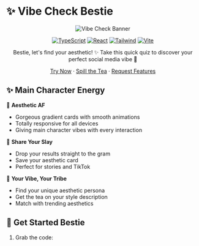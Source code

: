 # ✨ Vibe Check Bestie

<div align="center">

![Vibe Check Banner](https://images.unsplash.com/photo-1515378791036-0648a3ef77b2?ixlib=rb-1.2.1&auto=format&fit=crop&w=1350&q=80)

[![TypeScript](https://img.shields.io/badge/TypeScript-007ACC?style=for-the-badge&logo=typescript&logoColor=white)](https://www.typescriptlang.org/)
[![React](https://img.shields.io/badge/React-20232A?style=for-the-badge&logo=react&logoColor=61DAFB)](https://reactjs.org/)
[![Tailwind](https://img.shields.io/badge/Tailwind_CSS-38B2AC?style=for-the-badge&logo=tailwind-css&logoColor=white)](https://tailwindcss.com/)
[![Vite](https://img.shields.io/badge/Vite-646CFF?style=for-the-badge&logo=vite&logoColor=white)](https://vitejs.dev/)

Bestie, let's find your aesthetic! ✨ Take this quick quiz to discover your perfect social media vibe 💅

[Try Now](your-demo-link) · [Spill the Tea](issues-link) · [Request Features](issues-link)

</div>

## ✨ Main Character Energy

🎨 **Aesthetic AF**
- Gorgeous gradient cards with smooth animations
- Totally responsive for all devices
- Giving main character vibes with every interaction

📱 **Share Your Slay**
- Drop your results straight to the gram
- Save your aesthetic card
- Perfect for stories and TikTok

🎯 **Your Vibe, Your Tribe**
- Find your unique aesthetic persona
- Get the tea on your style description
- Match with trending aesthetics

## 🚀 Get Started Bestie

1. Grab the code: